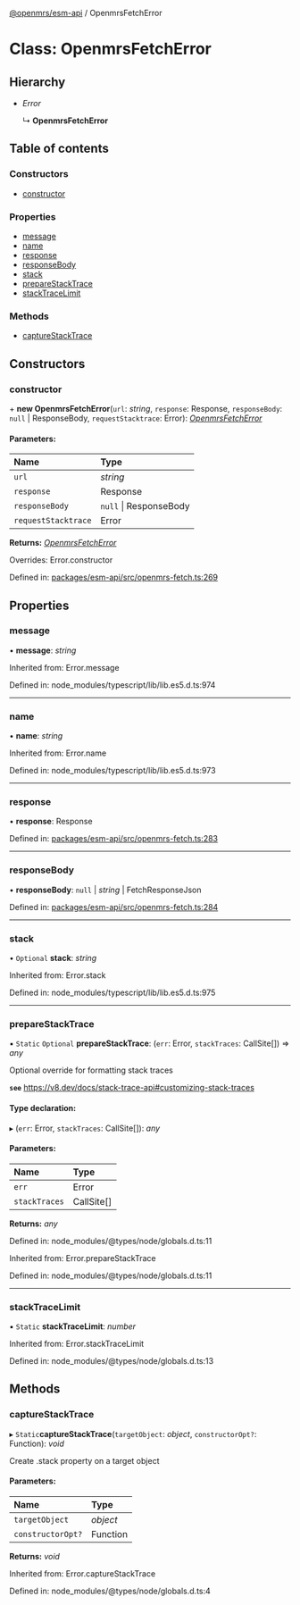 [@openmrs/esm-api](../API.md) / OpenmrsFetchError

# Class: OpenmrsFetchError

## Hierarchy

* *Error*

  ↳ **OpenmrsFetchError**

## Table of contents

### Constructors

- [constructor](openmrsfetcherror.md#constructor)

### Properties

- [message](openmrsfetcherror.md#message)
- [name](openmrsfetcherror.md#name)
- [response](openmrsfetcherror.md#response)
- [responseBody](openmrsfetcherror.md#responsebody)
- [stack](openmrsfetcherror.md#stack)
- [prepareStackTrace](openmrsfetcherror.md#preparestacktrace)
- [stackTraceLimit](openmrsfetcherror.md#stacktracelimit)

### Methods

- [captureStackTrace](openmrsfetcherror.md#capturestacktrace)

## Constructors

### constructor

\+ **new OpenmrsFetchError**(`url`: *string*, `response`: Response, `responseBody`: ``null`` \| ResponseBody, `requestStacktrace`: Error): [*OpenmrsFetchError*](openmrsfetcherror.md)

#### Parameters:

| Name | Type |
| :------ | :------ |
| `url` | *string* |
| `response` | Response |
| `responseBody` | ``null`` \| ResponseBody |
| `requestStacktrace` | Error |

**Returns:** [*OpenmrsFetchError*](openmrsfetcherror.md)

Overrides: Error.constructor

Defined in: [packages/esm-api/src/openmrs-fetch.ts:269](https://github.com/openmrs/openmrs-esm-core/blob/master/packages/esm-api/src/openmrs-fetch.ts#L269)

## Properties

### message

• **message**: *string*

Inherited from: Error.message

Defined in: node_modules/typescript/lib/lib.es5.d.ts:974

___

### name

• **name**: *string*

Inherited from: Error.name

Defined in: node_modules/typescript/lib/lib.es5.d.ts:973

___

### response

• **response**: Response

Defined in: [packages/esm-api/src/openmrs-fetch.ts:283](https://github.com/openmrs/openmrs-esm-core/blob/master/packages/esm-api/src/openmrs-fetch.ts#L283)

___

### responseBody

• **responseBody**: ``null`` \| *string* \| FetchResponseJson

Defined in: [packages/esm-api/src/openmrs-fetch.ts:284](https://github.com/openmrs/openmrs-esm-core/blob/master/packages/esm-api/src/openmrs-fetch.ts#L284)

___

### stack

• `Optional` **stack**: *string*

Inherited from: Error.stack

Defined in: node_modules/typescript/lib/lib.es5.d.ts:975

___

### prepareStackTrace

▪ `Static` `Optional` **prepareStackTrace**: (`err`: Error, `stackTraces`: CallSite[]) => *any*

Optional override for formatting stack traces

**`see`** https://v8.dev/docs/stack-trace-api#customizing-stack-traces

#### Type declaration:

▸ (`err`: Error, `stackTraces`: CallSite[]): *any*

#### Parameters:

| Name | Type |
| :------ | :------ |
| `err` | Error |
| `stackTraces` | CallSite[] |

**Returns:** *any*

Defined in: node_modules/@types/node/globals.d.ts:11

Inherited from: Error.prepareStackTrace

Defined in: node_modules/@types/node/globals.d.ts:11

___

### stackTraceLimit

▪ `Static` **stackTraceLimit**: *number*

Inherited from: Error.stackTraceLimit

Defined in: node_modules/@types/node/globals.d.ts:13

## Methods

### captureStackTrace

▸ `Static`**captureStackTrace**(`targetObject`: *object*, `constructorOpt?`: Function): *void*

Create .stack property on a target object

#### Parameters:

| Name | Type |
| :------ | :------ |
| `targetObject` | *object* |
| `constructorOpt?` | Function |

**Returns:** *void*

Inherited from: Error.captureStackTrace

Defined in: node_modules/@types/node/globals.d.ts:4
